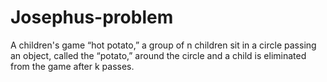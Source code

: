 # Josephus-problem

A children's game  “hot potato,” a group of n children sit in a circle passing an object, called the “potato,” around the circle and a child is eliminated from the game after k passes.
